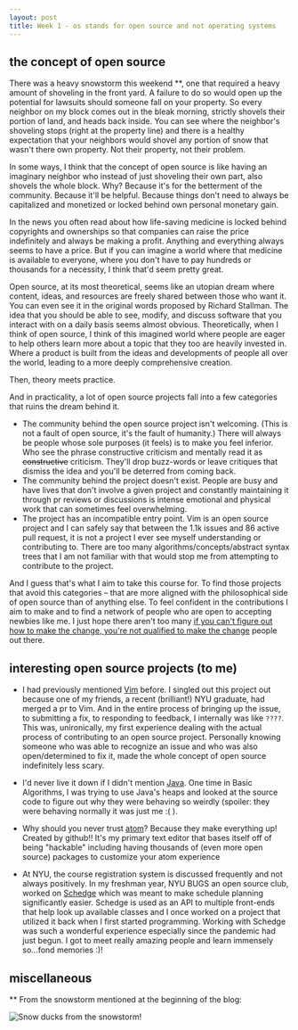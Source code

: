 ```yaml
---
layout: post
title: Week 1 - os stands for open source and not operating systems
---
```


## the concept of open source

There was a heavy snowstorm this weekend \*\*, one that required a heavy amount of shoveling in the front yard. A failure to do so would open up the potential for lawsuits should someone fall on your property. So every neighbor on my block comes out in the bleak morning, strictly shovels their portion of land, and heads back inside. You can see where the neighbor's shoveling stops (right at the property line) and there is a healthy expectation that your neighbors would shovel any portion of snow that wasn't there own property. Not their property, not their problem.

In some ways, I think that the concept of open source is like having an imaginary neighbor who instead of just shoveling their own part, also shovels the whole block. Why? Because it's for the betterment of the community. Because it'll be helpful. Because things don't need to always be capitalized and monetized or locked behind own personal monetary gain.

In the news you often read about how life-saving medicine is locked behind copyrights and ownerships so that companies can raise the price indefinitely and always be making a profit. Anything and everything always seems to have a price. But if you can imagine a world where that medicine is available to everyone, where you don't have to pay hundreds or thousands for a necessity, I think that'd seem pretty great.

Open source, at its most theoretical, seems like an utopian dream where content, ideas, and resources are freely shared between those who want it. You can even see it in the original words proposed by Richard Stallman. The idea that you should be able to see, modify, and discuss software that you interact with on a daily basis seems almost obvious. Theoretically, when I think of open source, I think of this imagined world where people are eager to help others learn more about a topic that they too are heavily invested in. Where a product is built from the ideas and developments of people all over the world, leading to a more deeply comprehensive creation.

Then, theory meets practice.

And in practicality, a lot of open source projects fall into a few categories that ruins the dream behind it.

- The community behind the open source project isn't welcoming. (This is not a fault of open source, it's the fault of humanity.) There will always be people whose sole purposes (it feels) is to make you feel inferior. Who see the phrase constructive criticism and mentally read it as ~~constructive~~ criticism. They'll drop buzz-words or leave critiques that dismiss the idea and you'll be deterred from coming back.
- The community behind the project doesn't exist. People are busy and have lives that don't involve a given project and constantly maintaining it through pr reviews or discussions is intense emotional and physical work that can sometimes feel overwhelming.
- The project has an incompatible entry point. Vim is an open source project and I can safely say that between the 1.1k issues and 86 active pull request, it is not a project I ever see myself understanding or contributing to. There are too many algorithms/concepts/abstract syntax trees that I am not familiar with that would stop me from attempting to contribute to the project.

And I guess that's what I aim to take this course for. To find those projects that avoid this categories – that are more aligned with the philosophical side of open source than of anything else. To feel confident in the contributions I aim to make and to find a network of people who are open to accepting newbies like me. I just hope there aren't too many [if you can't figure out how to make the change, you're not qualified to make the change](https://github.com/freeCodeCamp/freeCodeCamp/issues/5345) people out there.

## interesting open source projects (to me)

- I had previously mentioned [Vim](https://github.com/vim/vim) before. I singled out this project out because one of my friends, a recent (brilliant!) NYU graduate, had merged a pr to Vim. And in the entire process of bringing up the issue, to submitting a fix, to responding to feedback, I internally was like `????`. This was, unironically, my first experience dealing with the actual process of contributing to an open source project. Personally knowing someone who was able to recognize an issue and who was also open/determined to fix it, made the whole concept of open source indefinitely less scary.

- I'd never live it down if I didn't mention [Java](https://github.com/openjdk/jdk). One time in Basic Algorithms, I was trying to use Java's heaps and looked at the source code to figure out why they were behaving so weirdly (spoiler: they were behaving normally it was just me :( ).

- Why should you never trust [atom](https://github.com/atom)? Because they make everything up! Created by github!! It's my primary text editor that bases itself off of being "hackable" including having thousands of (even more open source) packages to customize your atom experience

- At NYU, the course registration system is discussed frequently and not always positively. In my freshman year, NYU BUGS an open source club, worked on [Schedge](https://github.com/A1Liu/schedge) which was meant to make schedule planning significantly easier. Schedge is used as an API to multiple front-ends that help look up available classes and I once worked on a project that utilized it back when I first started programming. Working with Schedge was such a wonderful experience especially since the pandemic had just begun. I got to meet really amazing people and learn immensely so...fond memories :)!

## miscellaneous

\*\* From the snowstorm mentioned at the beginning of the blog:

![Snow ducks from the snowstorm!](/tangym27-weekly/images/snowducks.jpg)

